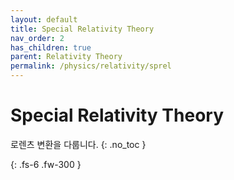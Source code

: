 ```yaml
---
layout: default
title: Special Relativity Theory
nav_order: 2
has_children: true
parent: Relativity Theory
permalink: /physics/relativity/sprel
---
```


# Special Relativity Theory
로렌츠 변환을 다룹니다.
{: .no_toc }


{: .fs-6 .fw-300 }
